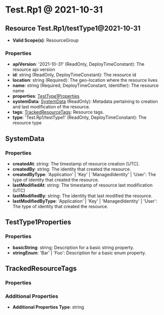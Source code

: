 # Test.Rp1 @ 2021-10-31

## Resource Test.Rp1/testType1@2021-10-31
* **Valid Scope(s)**: ResourceGroup
### Properties
* **apiVersion**: '2021-10-31' (ReadOnly, DeployTimeConstant): The resource api version
* **id**: string (ReadOnly, DeployTimeConstant): The resource id
* **location**: string (Required): The geo-location where the resource lives
* **name**: string (Required, DeployTimeConstant, Identifier): The resource name
* **properties**: [TestType1Properties](#testtype1properties)
* **systemData**: [SystemData](#systemdata) (ReadOnly): Metadata pertaining to creation and last modification of the resource.
* **tags**: [TrackedResourceTags](#trackedresourcetags): Resource tags.
* **type**: 'Test.Rp1/testType1' (ReadOnly, DeployTimeConstant): The resource type

## SystemData
### Properties
* **createdAt**: string: The timestamp of resource creation (UTC).
* **createdBy**: string: The identity that created the resource.
* **createdByType**: 'Application' | 'Key' | 'ManagedIdentity' | 'User': The type of identity that created the resource.
* **lastModifiedAt**: string: The timestamp of resource last modification (UTC)
* **lastModifiedBy**: string: The identity that last modified the resource.
* **lastModifiedByType**: 'Application' | 'Key' | 'ManagedIdentity' | 'User': The type of identity that created the resource.

## TestType1Properties
### Properties
* **basicString**: string: Description for a basic string property.
* **stringEnum**: 'Bar' | 'Foo': Description for a basic enum property.

## TrackedResourceTags
### Properties
### Additional Properties
* **Additional Properties Type**: string

